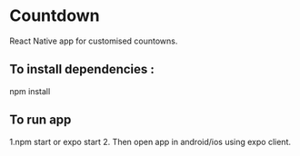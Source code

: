 # Countdown
React Native app for customised countowns.


## To install dependencies :
npm install

## To run app
1.npm start or expo start
2. Then open app in android/ios using expo client.
